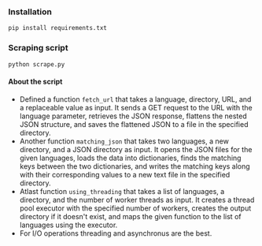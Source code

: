 ### Installation
``` pip install requirements.txt ```
### Scraping script
``` python scrape.py ```
#### About the script
- Defined a function ```fetch_url``` that takes a language, directory, URL, and a replaceable value as input. It sends a GET request to the URL with the language parameter, retrieves the JSON response, flattens the nested JSON structure, and saves the flattened JSON to a file in the specified directory.
- Another function ```matching_json``` that takes two languages, a new directory, and a JSON directory as input. It opens the JSON files for the given languages, loads the data into dictionaries, finds the matching keys between the two dictionaries, and writes the matching keys along with their corresponding values to a new text file in the specified directory.
- Atlast function ```using_threading``` that takes  a list of languages, a directory, and the number of worker threads as input. It creates a thread pool executor with the specified number of workers, creates the output directory if it doesn't exist, and maps the given function to the list of languages using the executor.
- For I/O operations threading and asynchronus are the best.
